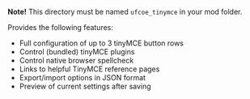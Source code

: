 **Note!** This directory must be named `ufcoe_tinymce` in your mod folder.

Provides the following features:

* Full configuration of up to 3 tinyMCE button rows
* Control (bundled) tinyMCE plugins
* Control native browser spellcheck
* Links to helpful TinyMCE reference pages
* Export/import options in JSON format
* Preview of current settings after saving